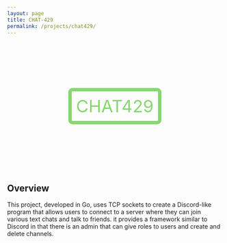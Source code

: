 ```yaml
---
layout: page
title: CHAT-429
permalink: /projects/chat429/
---
```


<style>
  .rounded-outline {
    color: #87d771;
    font-size: 40px;
    border: 8px solid #87d771; /* Border width and color */
    border-radius: 10px; /* Border radius for rounded corners */
    padding: 10px; /* Padding to create space between text and border */
    display: inline-block; /* Ensures that the border wraps around the text */
    margin: 0 auto; /* Center horizontally */
  }

  /* Center container for full-page centering */
  .center-container {
    text-align: center;
    height: 300px; /* Set the desired height */
    display: flex;
    align-items: center; /* Center vertically */
    justify-content: center; /* Center horizontally */
  }
</style>

<div class="center-container">
  <p class="rounded-outline">CHAT429</p>
</div>


## Overview
This project, developed in Go, uses TCP sockets to create a Discord-like program that allows users to connect to a server where they can join various text chats and talk to friends. it provides a framework similar to Discord in that there is an admin that can give roles to users and create and delete channels.